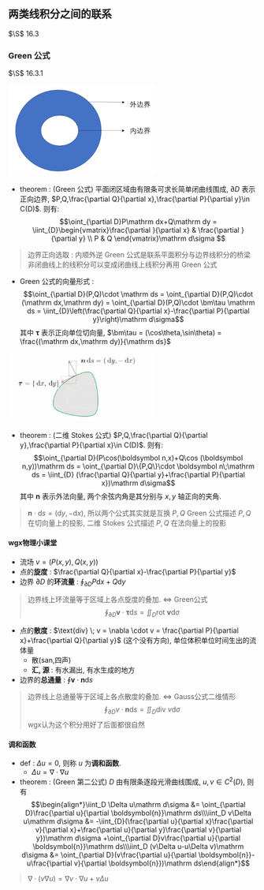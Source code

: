 ## 两类线积分之间的联系
$\S$ 16.3
### Green 公式
$\S$ 16.3.1

<img src = "images/1125-1.png" width  = 300>

- theorem : (Green 公式) 平面闭区域由有限条可求长简单闭曲线围成, $\partial D$ 表示正向边界, $P,Q,\frac{\partial Q}{\partial x},\frac{\partial P}{\partial y}\in C(D)$. 则有:
$$\oint_{\partial D}P\mathrm dx+Q\mathrm dy = \iint_{D}\begin{vmatrix}\frac{\partial }{\partial x} & \frac{\partial }{\partial y} \\ P & Q \end{vmatrix}\mathrm d\sigma $$
> 边界正向选取 : 内顺外逆
> Green 公式是联系平面积分与边界线积分的桥梁
> 非闭曲线上的线积分可以变成闭曲线上线积分再用 Green 公式
- Green 公式的向量形式 : 
$$\oint_{\partial D}(P,Q)\cdot \mathrm ds = \oint_{\partial D}(P,Q)\cdot (\mathrm dx,\mathrm dy) = \oint_{\partial D}(P,Q)\cdot \bm\tau \mathrm ds = \iint_{D}\left(\frac{\partial Q}{\partial x}-\frac{\partial P}{\partial y}\right)\mathrm d\sigma$$
其中 $\bm\tau$ 表示正向单位切向量, $\bm\tau = (\cos\theta,\sin\theta) = \frac{(\mathrm dx,\mathrm dy)}{\mathrm ds}$

<img src = "images/1125-2.jpg" width  = 300>

- theorem : (二维 Stokes 公式) $P,Q,\frac{\partial Q}{\partial y},\frac{\partial P}{\partial x}\in C(D)$. 则有:
$$\oint_{\partial D}(P\cos(\boldsymbol n,x)+Q\cos (\boldsymbol n,y))\mathrm ds = \oint_{\partial D}\{P,Q\}\cdot \boldsymbol n\;\mathrm ds = \iint_{D} (\frac{\partial Q}{\partial y}+\frac{\partial P}{\partial x})\mathrm d\sigma$$
其中 $\boldsymbol n$ 表示外法向量, 两个余弦内角是其分别与 $x,y$ 轴正向的夹角.
> $\boldsymbol n\cdot \mathrm ds = (\mathrm dy,-\mathrm dx)$, 所以两个公式其实就是互换 $P,Q$
> Green 公式描述 $P,Q$ 在切向量上的投影, 二维 Stokes 公式描述 $P,Q$ 在法向量上的投影 

#### wgx物理小课堂
- 流场 $v=(P(x,y),Q(x,y))$
- 点的**旋度** : $\frac{\partial Q}{\partial x}-\frac{\partial P}{\partial y}$
- 边界 $\partial D$ 的**环流量** : $\oint_{\partial D}P\mathrm dx+Q\mathrm dy$
> 边界线上环流量等于区域上各点旋度的叠加. $\Leftrightarrow$ Green公式
> $$\oint_{\partial D} \bm v\cdot \bm \tau\mathrm ds = \iint_D \text{rot } \bm v\mathrm d\sigma$$
- 点的**散度** : $\text{div} \; v = \nabla \cdot v = \frac{\partial P}{\partial x}+\frac{\partial Q}{\partial y}$ (这个没有方向), 单位体积单位时间生出的流体量
  - 散(san,四声)
  - **汇, 源** : 有水漏出, 有水生成的地方
- 边界的**总通量** : $\oint \boldsymbol{v}\cdot\boldsymbol{n}\mathrm ds$
> 边界线上总通量等于区域上各点散度的叠加. $\Leftrightarrow$ Gauss公式二维情形
> $$\oint_{\partial D}v\cdot \boldsymbol{n} \mathrm ds = \iint_D \text{div }v\mathrm d\sigma$$
> wgx认为这个积分用好了后面都很自然
#### 调和函数
- def : $\Delta u = 0$, 则称 $u$ 为**调和函数**.
  - $\Delta u = \nabla \cdot \nabla u$
- theorem : (Green 第二公式) $D$ 由有限条逐段光滑曲线围成, $u,v\in C^2(D)$, 则有
$$\begin{align*}\iint_D \Delta u\mathrm d\sigma &= \oint_{\partial D}\frac{\partial u}{\partial \boldsymbol{n}}\mathrm ds\\\iint_D v\Delta u\mathrm d\sigma &= -\iint_{D}(\frac{\partial u}{\partial x}\frac{\partial v}{\partial x}+\frac{\partial u}{\partial y}\frac{\partial v}{\partial y})\mathrm d\sigma +\oint_{\partial D}v\frac{\partial u}{\partial \boldsymbol{n}}\mathrm ds\\\iint_D (v\Delta u-u\Delta v)\mathrm d\sigma &= \oint_{\partial D}(v\frac{\partial u}{\partial \boldsymbol{n}}-u\frac{\partial v}{\partial \boldsymbol{n}})\mathrm ds\end{align*}$$

>  $\nabla\cdot(v\nabla u)=\nabla v\cdot\nabla u +v\Delta u$
